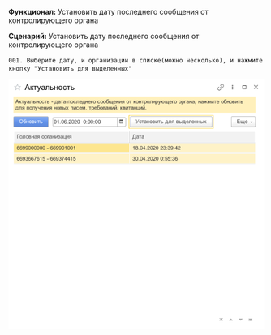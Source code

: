 **Функционал:** Установить дату последнего сообщения от контролирующего органа


**Сценарий:** Установить дату последнего сообщения от контролирующего органа

	001. Выберите дату, и организации в списке(можно несколько), и нажмите кнопку "Установить для выделенных"
![](Установить_дату_последнего_сообщения_от_контролирующего_органа/Установить_дату_последнего_сообщения_от_контролирующего_органа_6_Установить_дату_последнего_соо_001.png)
